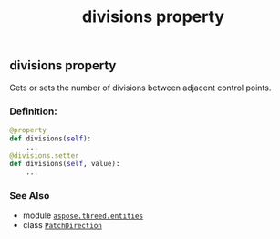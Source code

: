 ﻿---
title: divisions property
second_title: Aspose.3D for Python via .NET API References
description: 
type: docs
weight: 50
url: /aspose.threed.entities/patchdirection/divisions/
is_root: false
---

## divisions property


Gets or sets the number of divisions between adjacent control points.
### Definition:
```python
@property
def divisions(self):
    ...
@divisions.setter
def divisions(self, value):
    ...
```

### See Also
* module [`aspose.threed.entities`](../../)
* class [`PatchDirection`](/3d/python-net/aspose.threed.entities/patchdirection)
